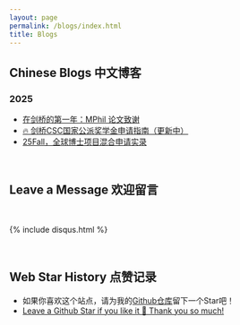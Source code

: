 ```yaml
---
layout: page
permalink: /blogs/index.html
title: Blogs
---
```


## Chinese Blogs 中文博客

### 2025

- [在剑桥的第一年：MPhil 论文致谢](https://caihanlin.com/blogs/cambridge-25/)<br>
- [🔥 剑桥CSC国家公派奖学金申请指南（更新中）](https://caihanlin.com/blogs/25csc)<br>
- [25Fall，全球博士项目混合申请实录](https://caihanlin.com/blogs/25fall/)<br>

<br>

## Leave a Message 欢迎留言

<br>

{% include disqus.html %} 

<br>

## Web Star History 点赞记录

- 如果你喜欢这个站点，请为我的[Github仓库](https://github.com/GuangLun2000/GuangLun2000.github.io)留下一个Star吧！
- [Leave a Github Star if you like it 🥰 Thank you so much!](https://github.com/GuangLun2000/GuangLun2000.github.io) 


